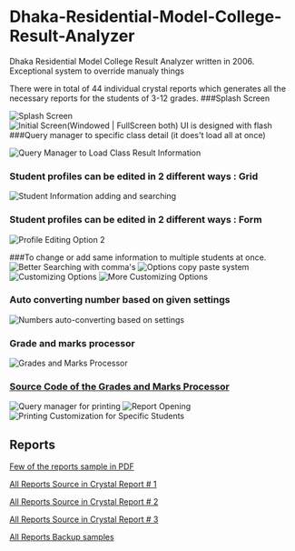 # Dhaka-Residential-Model-College-Result-Analyzer
Dhaka Residential Model College Result Analyzer written in 2006. Exceptional system to override manualy things

There were in total of 44 individual crystal reports which generates all the necessary reports for the students of 3-12 grades.
###Splash Screen


![Splash Screen](https://github.com/aukgit/Old-Work-Images/blob/master/Software%20Design/DRMC%20Result%20Analyzer%20%5BYear%202006%20Q2%20Deployment%5D/LOGO.JPG?raw=true)
![Initial Screen(Windowed | FullScreen both) UI is designed with flash](https://github.com/aukgit/Old-Work-Images/blob/master/Software%20Design/DRMC%20Result%20Analyzer%20%5BYear%202006%20Q2%20Deployment%5D/LOGO3.JPG?raw=true)
###Query manager to specific class detail (it does't load all at once)

![Query Manager to Load Class Result Information](https://github.com/aukgit/Old-Work-Images/blob/master/Software%20Design/DRMC%20Result%20Analyzer%20%5BYear%202006%20Q2%20Deployment%5D/information%20query%20manager.JPG?raw=true)

### Student profiles can be edited in 2 different ways : Grid
![Student Information adding and searching](https://github.com/aukgit/Old-Work-Images/blob/master/Software%20Design/DRMC%20Result%20Analyzer%20%5BYear%202006%20Q2%20Deployment%5D/flexible%20searhing%20system%20on%20grid%20view.JPG?raw=true)
### Student profiles can be edited in 2 different ways : Form

![Profile Editing Option 2](https://github.com/aukgit/Old-Work-Images/blob/master/Software%20Design/DRMC%20Result%20Analyzer%20%5BYear%202006%20Q2%20Deployment%5D/entry%20profile%20in%202%20diff%20ways.JPG?raw=true)

###To change or add same information to multiple students at once.
![Better Searching with comma's](https://github.com/aukgit/Old-Work-Images/blob/master/Software%20Design/DRMC%20Result%20Analyzer%20%5BYear%202006%20Q2%20Deployment%5D/input%20same%20information%20in%20flexible%20way.JPG?raw=true)
![Options copy paste system](https://github.com/aukgit/Old-Work-Images/blob/master/Software%20Design/DRMC%20Result%20Analyzer%20%5BYear%202006%20Q2%20Deployment%5D/average%20option.JPG?raw=true)
![Customizing Options](https://github.com/aukgit/Old-Work-Images/blob/master/Software%20Design/DRMC%20Result%20Analyzer%20%5BYear%202006%20Q2%20Deployment%5D/customized.JPG?raw=true)
![More Customizing Options](https://github.com/aukgit/Old-Work-Images/blob/master/Software%20Design/DRMC%20Result%20Analyzer%20%5BYear%202006%20Q2%20Deployment%5D/customiz_options.JPG?raw=true)

### Auto converting number based on given settings


![Numbers auto-converting based on settings](https://github.com/aukgit/Old-Work-Images/blob/master/Software%20Design/DRMC%20Result%20Analyzer%20%5BYear%202006%20Q2%20Deployment%5D/autoconvert.JPG?raw=true)
### Grade and marks processor

![Grades and Marks Processor](https://github.com/aukgit/Old-Work-Images/blob/master/Software%20Design/DRMC%20Result%20Analyzer%20%5BYear%202006%20Q2%20Deployment%5D/marks%20distrubution%20%20form(grading).JPG?raw=true)


### [Source Code of the Grades and Marks Processor](https://github.com/aukgit/Dhaka-Residential-Model-College-Result-Analyzer/blob/master/DRMC%20full%20Source%20Code/Drmc/Marks%20Division_3.vb "Source Code of the Grades and Marks Processor")



![Query manager for printing](https://github.com/aukgit/Old-Work-Images/blob/master/Software%20Design/DRMC%20Result%20Analyzer%20%5BYear%202006%20Q2%20Deployment%5D/results%20and%20other%20informations%20print%20query%20manager.JPG?raw=true)
![Report Opening](https://github.com/aukgit/Old-Work-Images/blob/master/Software%20Design/DRMC%20Result%20Analyzer%20%5BYear%202006%20Q2%20Deployment%5D/report_opening.JPG?raw=true)
![Printing Customization for Specific Students](https://github.com/aukgit/Old-Work-Images/blob/master/Software%20Design/DRMC%20Result%20Analyzer%20%5BYear%202006%20Q2%20Deployment%5D/whole%20information%20printing.JPG?raw=true)

## Reports
[Few of the reports sample in PDF](https://github.com/aukgit/Old-Work-Images/tree/master/Software%20Design/DRMC%20Result%20Analyzer%20(Crystal%20Reports%20Preview)%20%20%5BYear%202006%20Q2%20Deployment%5D "Few of the reports sample in PDF")


[All Reports Source in Crystal Report # 1](https://github.com/aukgit/Dhaka-Residential-Model-College-Result-Analyzer/tree/master/DRMC%20full%20Source%20Code/Drmc/OthersReports)


[All Reports Source in Crystal Report # 2](https://github.com/aukgit/Dhaka-Residential-Model-College-Result-Analyzer/tree/master/DRMC%20full%20Source%20Code/Drmc/SingleReports "All Reports Source in Crystal Report # 2")
 
[All Reports Source in Crystal Report # 3](https://github.com/aukgit/Dhaka-Residential-Model-College-Result-Analyzer/tree/master/DRMC%20full%20Source%20Code/Drmc/New%20Reports "All Reports Source in Crystal Report # 3")

[All Reports Backup samples](https://github.com/aukgit/Dhaka-Residential-Model-College-Result-Analyzer/tree/master/Crystal%20Reports%20Backup "All Reports Backup samples")